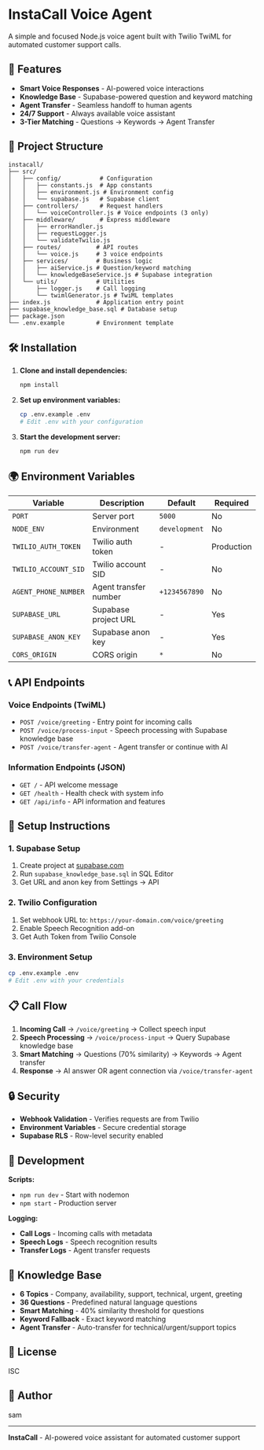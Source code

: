 # InstaCall Voice Agent

A simple and focused Node.js voice agent built with Twilio TwiML for automated customer support calls.

## 🚀 Features

- **Smart Voice Responses** - AI-powered voice interactions
- **Knowledge Base** - Supabase-powered question and keyword matching
- **Agent Transfer** - Seamless handoff to human agents
- **24/7 Support** - Always available voice assistant
- **3-Tier Matching** - Questions → Keywords → Agent Transfer

## 📁 Project Structure

```
instacall/
├── src/
│   ├── config/           # Configuration
│   │   ├── constants.js  # App constants
│   │   ├── environment.js # Environment config
│   │   └── supabase.js   # Supabase client
│   ├── controllers/      # Request handlers
│   │   └── voiceController.js # Voice endpoints (3 only)
│   ├── middleware/       # Express middleware
│   │   ├── errorHandler.js
│   │   ├── requestLogger.js
│   │   └── validateTwilio.js
│   ├── routes/          # API routes
│   │   └── voice.js     # 3 voice endpoints
│   ├── services/        # Business logic
│   │   ├── aiService.js # Question/keyword matching
│   │   └── knowledgeBaseService.js # Supabase integration
│   └── utils/           # Utilities
│       ├── logger.js    # Call logging
│       └── twimlGenerator.js # TwiML templates
├── index.js             # Application entry point
├── supabase_knowledge_base.sql # Database setup
├── package.json
└── .env.example         # Environment template
```

## 🛠 Installation

1. **Clone and install dependencies:**
   ```bash
   npm install
   ```

2. **Set up environment variables:**
   ```bash
   cp .env.example .env
   # Edit .env with your configuration
   ```

3. **Start the development server:**
   ```bash
   npm run dev
   ```

## 🌍 Environment Variables

| Variable | Description | Default | Required |
|----------|-------------|---------|----------|
| `PORT` | Server port | `5000` | No |
| `NODE_ENV` | Environment | `development` | No |
| `TWILIO_AUTH_TOKEN` | Twilio auth token | - | Production |
| `TWILIO_ACCOUNT_SID` | Twilio account SID | - | No |
| `AGENT_PHONE_NUMBER` | Agent transfer number | `+1234567890` | No |
| `SUPABASE_URL` | Supabase project URL | - | Yes |
| `SUPABASE_ANON_KEY` | Supabase anon key | - | Yes |
| `CORS_ORIGIN` | CORS origin | `*` | No |

## 📞 API Endpoints

### Voice Endpoints (TwiML)
- `POST /voice/greeting` - Entry point for incoming calls
- `POST /voice/process-input` - Speech processing with Supabase knowledge base
- `POST /voice/transfer-agent` - Agent transfer or continue with AI

### Information Endpoints (JSON)
- `GET /` - API welcome message
- `GET /health` - Health check with system info
- `GET /api/info` - API information and features

## 🔧 Setup Instructions

### 1. Supabase Setup
1. Create project at [supabase.com](https://supabase.com)
2. Run `supabase_knowledge_base.sql` in SQL Editor
3. Get URL and anon key from Settings → API

### 2. Twilio Configuration
1. Set webhook URL to: `https://your-domain.com/voice/greeting`
2. Enable Speech Recognition add-on
3. Get Auth Token from Twilio Console

### 3. Environment Setup
```bash
cp .env.example .env
# Edit .env with your credentials
```

## 📋 Call Flow

1. **Incoming Call** → `/voice/greeting` → Collect speech input
2. **Speech Processing** → `/voice/process-input` → Query Supabase knowledge base
3. **Smart Matching** → Questions (70% similarity) → Keywords → Agent transfer
4. **Response** → AI answer OR agent connection via `/voice/transfer-agent`

## 🔒 Security

- **Webhook Validation** - Verifies requests are from Twilio
- **Environment Variables** - Secure credential storage
- **Supabase RLS** - Row-level security enabled

## 🚀 Development

**Scripts:**
- `npm run dev` - Start with nodemon
- `npm start` - Production server

**Logging:**
- **Call Logs** - Incoming calls with metadata
- **Speech Logs** - Speech recognition results  
- **Transfer Logs** - Agent transfer requests

## 🧠 Knowledge Base

- **6 Topics** - Company, availability, support, technical, urgent, greeting
- **36 Questions** - Predefined natural language questions
- **Smart Matching** - 40% similarity threshold for questions
- **Keyword Fallback** - Exact keyword matching
- **Agent Transfer** - Auto-transfer for technical/urgent/support topics

## 📝 License

ISC

## 👤 Author

sam

---

**InstaCall** - AI-powered voice assistant for automated customer support